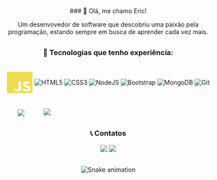 <div align="center">
### 👋 Olá, me chamo Eric! 

Um desenvovedor de software que descobriu uma paixão pela programação, estando sempre em busca de aprender cada vez mais. 

##

### 🚀 Tecnologias que tenho experiência:

<div style="display: inline_block"><br>
    <img align="center" title="Javascript" alt="Javascript" height="50" width="60" src="https://raw.githubusercontent.com/devicons/devicon/master/icons/javascript/javascript-plain.svg">
    <img align="center" title="HTML5" alt="HTML5" height="50" width="60" src="https://cdn.jsdelivr.net/gh/devicons/devicon/icons/html5/html5-original.svg" />
    <img align="center" title="CSS3" alt="CSS3" height="50" width="60" src="https://cdn.jsdelivr.net/gh/devicons/devicon/icons/css3/css3-original.svg" />
    <img align="center" title="NodeJS" alt="NodeJS" height="50" width="60" src="https://cdn.jsdelivr.net/gh/devicons/devicon/icons/nodejs/nodejs-original.svg" />
    <img align="center" title="Bootstrap" alt="Bootstrap" height="50" width="60" src="https://cdn.jsdelivr.net/gh/devicons/devicon/icons/bootstrap/bootstrap-plain.svg" />
    <img align="center" title="MongoDB" alt="MongoDB" height="50" width="60" src="https://cdn.jsdelivr.net/gh/devicons/devicon/icons/mongodb/mongodb-original.svg" />
    <img align="center" title="Git" alt="Git" height="50" width="60" src="https://cdn.jsdelivr.net/gh/devicons/devicon/icons/git/git-original.svg" />
</div><br><br>

<div align="center">
    <a href="https://github.com/ericDK89"></a>
    <img align="center" src="https://github-readme-stats.vercel.app/api/top-langs/?username=alexandresaints&theme=aura&hide_langs_below=1"/>
    <img align="right" width="400" src="https://c.tenor.com/UttC4AITYR4AAAAd/full-stack-developer.gif"/> 
</div>
    
##

<div> 
    
### 📞 Contatos
    
  <a href = "mailto:ericthr42@gmail.com"><img src="https://img.shields.io/badge/Gmail-D14836?style=for-the-badge&logo=gmail&logoColor=white" target="_blank"></a>
  <a href="https://www.linkedin.com/in/eric-macedo-9b47601b1/" target="_blank"><img src="https://img.shields.io/badge/-LinkedIn-%230077B5?style=for-the-badge&logo=linkedin&logoColor=white" target="_blank"></a>  
</div>

##

![Snake animation](https://github.com/alexandresaints/alexandresaints/blob/output/github-contribution-grid-snake.svg)
</div>
